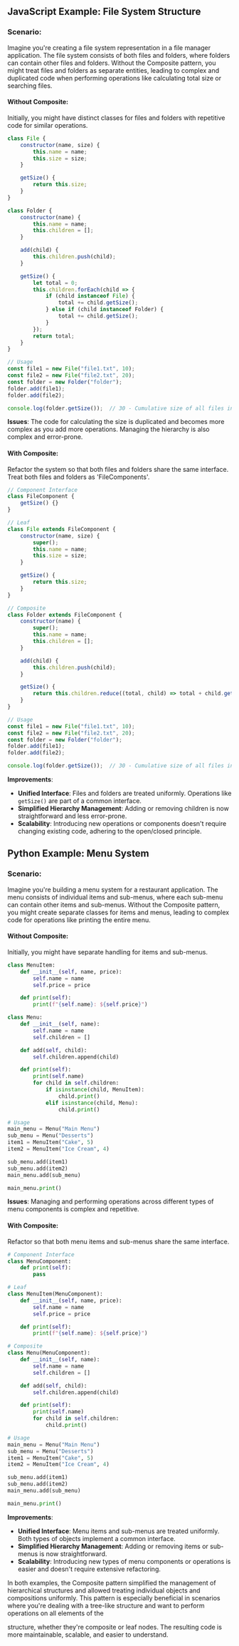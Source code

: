 ## JavaScript Example: File System Structure

### Scenario:

Imagine you're creating a file system representation in a file manager application. The file system consists of both files and folders, where folders can contain other files and folders. Without the Composite pattern, you might treat files and folders as separate entities, leading to complex and duplicated code when performing operations like calculating total size or searching files.

#### Without Composite:

Initially, you might have distinct classes for files and folders with repetitive code for similar operations.

```javascript
class File {
    constructor(name, size) {
        this.name = name;
        this.size = size;
    }

    getSize() {
        return this.size;
    }
}

class Folder {
    constructor(name) {
        this.name = name;
        this.children = [];
    }

    add(child) {
        this.children.push(child);
    }

    getSize() {
        let total = 0;
        this.children.forEach(child => {
            if (child instanceof File) {
                total += child.getSize();
            } else if (child instanceof Folder) {
                total += child.getSize();
            }
        });
        return total;
    }
}

// Usage
const file1 = new File("file1.txt", 10);
const file2 = new File("file2.txt", 20);
const folder = new Folder("folder");
folder.add(file1);
folder.add(file2);

console.log(folder.getSize());  // 30 - Cumulative size of all files in the folder
```

**Issues**: The code for calculating the size is duplicated and becomes more complex as you add more operations. Managing the hierarchy is also complex and error-prone.

#### With Composite:

Refactor the system so that both files and folders share the same interface. Treat both files and folders as 'FileComponents'.

```javascript
// Component Interface
class FileComponent {
    getSize() {}
}

// Leaf
class File extends FileComponent {
    constructor(name, size) {
        super();
        this.name = name;
        this.size = size;
    }

    getSize() {
        return this.size;
    }
}

// Composite
class Folder extends FileComponent {
    constructor(name) {
        super();
        this.name = name;
        this.children = [];
    }

    add(child) {
        this.children.push(child);
    }

    getSize() {
        return this.children.reduce((total, child) => total + child.getSize(), 0);
    }
}

// Usage
const file1 = new File("file1.txt", 10);
const file2 = new File("file2.txt", 20);
const folder = new Folder("folder");
folder.add(file1);
folder.add(file2);

console.log(folder.getSize());  // 30 - Cumulative size of all files in the folder
```

**Improvements**: 
- **Unified Interface**: Files and folders are treated uniformly. Operations like `getSize()` are part of a common interface.
- **Simplified Hierarchy Management**: Adding or removing children is now straightforward and less error-prone.
- **Scalability**: Introducing new operations or components doesn't require changing existing code, adhering to the open/closed principle.

## Python Example: Menu System

### Scenario:

Imagine you're building a menu system for a restaurant application. The menu consists of individual items and sub-menus, where each sub-menu can contain other items and sub-menus. Without the Composite pattern, you might create separate classes for items and menus, leading to complex code for operations like printing the entire menu.

#### Without Composite:

Initially, you might have separate handling for items and sub-menus.

```python
class MenuItem:
    def __init__(self, name, price):
        self.name = name
        self.price = price

    def print(self):
        print(f"{self.name}: ${self.price}")

class Menu:
    def __init__(self, name):
        self.name = name
        self.children = []

    def add(self, child):
        self.children.append(child)

    def print(self):
        print(self.name)
        for child in self.children:
            if isinstance(child, MenuItem):
                child.print()
            elif isinstance(child, Menu):
                child.print()

# Usage
main_menu = Menu("Main Menu")
sub_menu = Menu("Desserts")
item1 = MenuItem("Cake", 5)
item2 = MenuItem("Ice Cream", 4)

sub_menu.add(item1)
sub_menu.add(item2)
main_menu.add(sub_menu)

main_menu.print()
```

**Issues**: Managing and performing operations across different types of menu components is complex and repetitive.

#### With Composite:

Refactor so that both menu items and sub-menus share the same interface.

```python
# Component Interface
class MenuComponent:
    def print(self):
        pass

# Leaf
class MenuItem(MenuComponent):
    def __init__(self, name, price):
        self.name = name
        self.price = price

    def print(self):
        print(f"{self.name}: ${self.price}")

# Composite
class Menu(MenuComponent):
    def __init__(self, name):
        self.name = name
        self.children = []

    def add(self, child):
        self.children.append(child)

    def print(self):
        print(self.name)
        for child in self.children:
            child.print()

# Usage
main_menu = Menu("Main Menu")
sub_menu = Menu("Desserts")
item1 = MenuItem("Cake", 5)
item2 = MenuItem("Ice Cream", 4)

sub_menu.add(item1)
sub_menu.add(item2)
main_menu.add(sub_menu)

main_menu.print()
```

**Improvements**: 
- **Unified Interface**: Menu items and sub-menus are treated uniformly. Both types of objects implement a common interface.
- **Simplified Hierarchy Management**: Adding or removing items or sub-menus is now straightforward.
- **Scalability**: Introducing new types of menu components or operations is easier and doesn't require extensive refactoring.

In both examples, the Composite pattern simplified the management of hierarchical structures and allowed treating individual objects and compositions uniformly. This pattern is especially beneficial in scenarios where you're dealing with a tree-like structure and want to perform operations on all elements of the

 structure, whether they're composite or leaf nodes. The resulting code is more maintainable, scalable, and easier to understand.